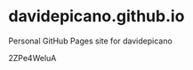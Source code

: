 # davidepicano.github.io
Personal GitHub Pages site for davidepicano























2ZPe4WeluA
